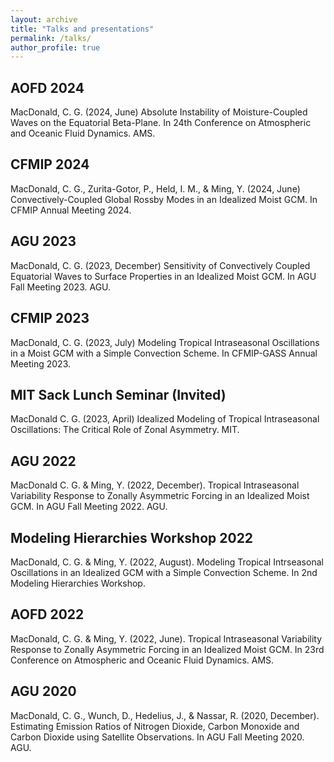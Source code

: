 ```yaml
---
layout: archive
title: "Talks and presentations"
permalink: /talks/
author_profile: true
---
```


AOFD 2024
---

MacDonald, C. G. (2024, June) Absolute Instability of Moisture-Coupled Waves on the Equatorial Beta-Plane. In 24th Conference on Atmospheric and Oceanic Fluid Dynamics. AMS. 

CFMIP 2024
---

MacDonald, C. G., Zurita-Gotor, P., Held, I. M., & Ming, Y. (2024, June) Convectively-Coupled Global Rossby Modes in an Idealized Moist GCM. In CFMIP Annual Meeting 2024. 

AGU 2023
---

MacDonald, C. G. (2023, December) Sensitivity of Convectively Coupled Equatorial Waves to Surface Properties in an Idealized Moist GCM. In AGU Fall Meeting 2023. AGU.

CFMIP 2023
---

MacDonald, C. G. (2023, July) Modeling Tropical Intraseasonal Oscillations in a Moist GCM with a Simple Convection Scheme. In CFMIP-GASS Annual Meeting 2023.

MIT Sack Lunch Seminar (Invited)
---

MacDonald C. G. (2023, April) Idealized Modeling of Tropical Intraseasonal Oscillations: The Critical Role of Zonal Asymmetry. MIT.

AGU 2022
---

MacDonald C. G. & Ming, Y. (2022, December). Tropical Intraseasonal Variability Response to Zonally Asymmetric Forcing in an Idealized Moist GCM. In AGU Fall Meeting 2022. AGU.

Modeling Hierarchies Workshop 2022
---

MacDonald, C. G. & Ming, Y. (2022, August). Modeling Tropical Intrseasonal Oscillations in an Idealized GCM with a Simple Convection Scheme. In 2nd Modeling Hierarchies Workshop. 

AOFD 2022
---

MacDonald, C. G. & Ming, Y. (2022, June). Tropical Intraseasonal Variability Response to Zonally Asymmetric Forcing in an Idealized Moist GCM. In 23rd Conference on Atmospheric and Oceanic Fluid Dynamics. AMS.

AGU 2020
---

MacDonald, C. G., Wunch, D., Hedelius, J., & Nassar, R. (2020, December). Estimating Emission Ratios of Nitrogen Dioxide, Carbon Monoxide and Carbon Dioxide using Satellite Observations. In AGU Fall Meeting 2020. AGU.
